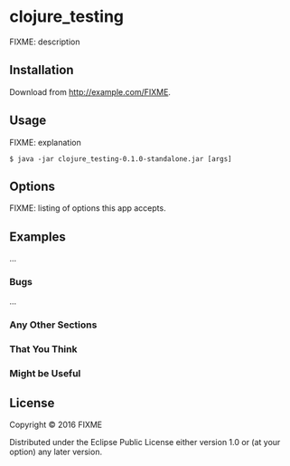# clojure_testing

FIXME: description

## Installation

Download from http://example.com/FIXME.

## Usage

FIXME: explanation

    $ java -jar clojure_testing-0.1.0-standalone.jar [args]

## Options

FIXME: listing of options this app accepts.

## Examples

...

### Bugs

...

### Any Other Sections
### That You Think
### Might be Useful

## License

Copyright © 2016 FIXME

Distributed under the Eclipse Public License either version 1.0 or (at
your option) any later version.
